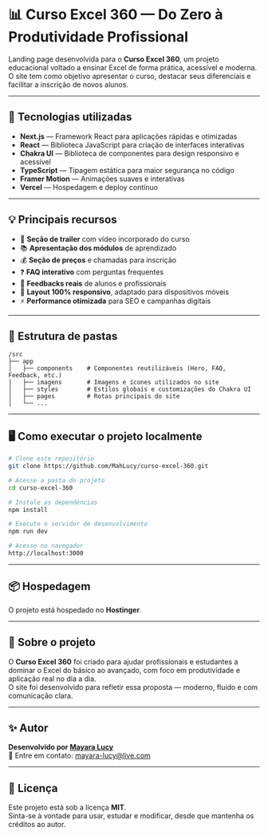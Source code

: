 # 📊 Curso Excel 360 — Do Zero à Produtividade Profissional

Landing page desenvolvida para o **Curso Excel 360**, um projeto educacional voltado a ensinar Excel de forma prática, acessível e moderna.  
O site tem como objetivo apresentar o curso, destacar seus diferenciais e facilitar a inscrição de novos alunos.

---

## 🚀 Tecnologias utilizadas

- **Next.js** — Framework React para aplicações rápidas e otimizadas  
- **React** — Biblioteca JavaScript para criação de interfaces interativas  
- **Chakra UI** — Biblioteca de componentes para design responsivo e acessível  
- **TypeScript** — Tipagem estática para maior segurança no código  
- **Framer Motion** — Animações suaves e interativas  
- **Vercel** — Hospedagem e deploy contínuo

---

## 💡 Principais recursos

- 🎥 **Seção de trailer** com vídeo incorporado do curso  
- 📚 **Apresentação dos módulos** de aprendizado  
- 💰 **Seção de preços** e chamadas para inscrição  
- ❓ **FAQ interativo** com perguntas frequentes  
- 💬 **Feedbacks reais** de alunos e profissionais  
- 📱 **Layout 100% responsivo**, adaptado para dispositivos móveis  
- ⚡ **Performance otimizada** para SEO e campanhas digitais

---

## 🧩 Estrutura de pastas

```
/src
├── app
│   ├── components    # Componentes reutilizáveis (Hero, FAQ, Feedback, etc.)
│   ├── imagens       # Imagens e ícones utilizados no site
│   ├── styles        # Estilos globais e customizações do Chakra UI
│   ├── pages         # Rotas principais do site
│   └── ...
```

---

## 🖥️ Como executar o projeto localmente

```bash
# Clone este repositório
git clone https://github.com/MahLucy/curso-excel-360.git

# Acesse a pasta do projeto
cd curso-excel-360

# Instale as dependências
npm install

# Execute o servidor de desenvolvimento
npm run dev

# Acesse no navegador
http://localhost:3000
```

---

## 📦 Hospedagem

O projeto está hospedado no **Hostinger**.  

---

## 🧠 Sobre o projeto

O **Curso Excel 360** foi criado para ajudar profissionais e estudantes a dominar o Excel do básico ao avançado, com foco em produtividade e aplicação real no dia a dia.  
O site foi desenvolvido para refletir essa proposta — moderno, fluido e com comunicação clara.

---

## ✨ Autor

**Desenvolvido por [Mayara Lucy](https://github.com/MahLucy)**  
💌 Entre em contato: mayara-lucy@live.com 

---

## 📝 Licença

Este projeto está sob a licença **MIT**.  
Sinta-se à vontade para usar, estudar e modificar, desde que mantenha os créditos ao autor.
